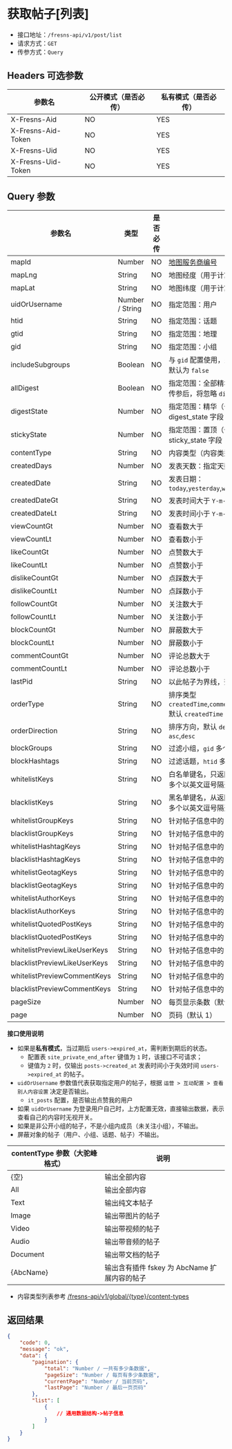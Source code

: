 # 获取帖子[列表]

- 接口地址：`/fresns-api/v1/post/list`
- 请求方式：`GET`
- 传参方式：`Query`

## Headers 可选参数

| 参数名 | 公开模式（是否必传） | 私有模式（是否必传） |
| --- | --- | --- |
| X-Fresns-Aid | NO | YES |
| X-Fresns-Aid-Token | NO | YES |
| X-Fresns-Uid | NO | YES |
| X-Fresns-Uid-Token | NO | YES |

## Query 参数

| 参数名 | 类型 | 是否必传 | 说明 |
| --- | --- | --- | --- |
| mapId | Number | NO | [地图服务商编号](../../reference/dictionary/maps.md) |
| mapLng | String | NO | 地图经度（用于计算距离） |
| mapLat | String | NO | 地图纬度（用于计算距离） |
| uidOrUsername | Number / String | NO | 指定范围：用户 |
| htid | String | NO | 指定范围：话题 |
| gtid | String | NO | 指定范围：地理 |
| gid | String | NO | 指定范围：小组 |
| includeSubgroups | Boolean | NO | 与 `gid` 配置使用，是否包含子级小组的内容<br>默认为 `false` |
| allDigest | Boolean | NO | 指定范围：全部精华，一级精华和二级精华<br>传参后，将忽略 `digestState` 参数 |
| digestState | Number | NO | 指定范围：精华（留空输出全部）<br>digest_state 字段 1.否 2.一级精华 3.二级精华 |
| stickyState | Number | NO | 指定范围：置顶（留空输出全部）<br>sticky_state 字段 1.否 2.小组页置顶 3.全局置顶 |
| contentType | String | NO | 内容类型（内容类型扩展配置的参数） |
| createdDays | Number | NO | 发表天数：指定天数内创建的内容 |
| createdDate | String | NO | 发表日期：`today`,`yesterday`,`week`,`lastWeek`,`month`,`lastMonth`,`year`,`lastYear` |
| createdDateGt | String | NO | 发表时间大于 `Y-m-d` |
| createdDateLt | String | NO | 发表时间小于 `Y-m-d` |
| viewCountGt | Number | NO | 查看数大于 |
| viewCountLt | Number | NO | 查看数小于 |
| likeCountGt | Number | NO | 点赞数大于 |
| likeCountLt | Number | NO | 点赞数小于 |
| dislikeCountGt | Number | NO | 点踩数大于 |
| dislikeCountLt | Number | NO | 点踩数小于 |
| followCountGt | Number | NO | 关注数大于 |
| followCountLt | Number | NO | 关注数小于 |
| blockCountGt | Number | NO | 屏蔽数大于 |
| blockCountLt | Number | NO | 屏蔽数小于 |
| commentCountGt | Number | NO | 评论总数大于 |
| commentCountLt | Number | NO | 评论总数小于 |
| lastPid | String | NO | 以此帖子为界线，查询新内容 |
| orderType | String | NO | 排序类型 `createdTime`,`commentTime`,`random`,`view`,`like`,`dislike`,`follow`,`block`,`comment`<br>默认 `createdTime` |
| orderDirection | String | NO | 排序方向，默认 `desc`<br>`asc`,`desc` |
| blockGroups | String | NO | 过滤小组，`gid` 多个以英文逗号隔开 |
| blockHashtags | String | NO | 过滤话题，`htid` 多个以英文逗号隔开 |
| whitelistKeys | String | NO | 白名单键名，只返回给定键名的键值对<br>多个以英文逗号隔开，支持「点表示法」表示多维数组 |
| blacklistKeys | String | NO | 黑名单键名，从返回数据中删除指定的键值对<br>多个以英文逗号隔开，支持「点表示法」表示多维数组 |
| whitelistGroupKeys | String | NO | 针对帖子信息中的 `group` 参数 |
| blacklistGroupKeys | String | NO | 针对帖子信息中的 `group` 参数 |
| whitelistHashtagKeys | String | NO | 针对帖子信息中的 `hashtags` 参数 |
| blacklistHashtagKeys | String | NO | 针对帖子信息中的 `hashtags` 参数 |
| whitelistGeotagKeys | String | NO | 针对帖子信息中的 `geotag` 参数 |
| blacklistGeotagKeys | String | NO | 针对帖子信息中的 `geotag` 参数 |
| whitelistAuthorKeys | String | NO | 针对帖子信息中的 `author` 参数 |
| blacklistAuthorKeys | String | NO | 针对帖子信息中的 `author` 参数 |
| whitelistQuotedPostKeys | String | NO | 针对帖子信息中的 `quotedPost` 参数 |
| blacklistQuotedPostKeys | String | NO | 针对帖子信息中的 `quotedPost` 参数 |
| whitelistPreviewLikeUserKeys | String | NO | 针对帖子信息中的 `previewLikeUsers` 参数 |
| blacklistPreviewLikeUserKeys | String | NO | 针对帖子信息中的 `previewLikeUsers` 参数 |
| whitelistPreviewCommentKeys | String | NO | 针对帖子信息中的 `previewComments` 参数 |
| blacklistPreviewCommentKeys | String | NO | 针对帖子信息中的 `previewComments` 参数 |
| pageSize | Number | NO | 每页显示条数（默认 15 条） |
| page | Number | NO | 页码（默认 1） |

**接口使用说明**

- 如果是**私有模式**，当过期后 `users->expired_at`，需判断到期后的状态。
    - 配置表 `site_private_end_after` 键值为 `1` 时，该接口不可请求；
    - 键值为 `2` 时，仅输出 `posts->created_at` 发表时间小于失效时间 `users->expired_at` 的帖子。
- `uidOrUsername` 参数值代表获取指定用户的帖子，根据 `运营 > 互动配置 > 查看别人内容设置` 决定是否输出。
    - `it_posts` 配置，是否输出点赞我的用户
- 如果 `uidOrUsername` 为登录用户自己时，上方配置无效，直接输出数据，表示查看自己的内容时无视开关。
- 如果是非公开小组的帖子，不是小组内成员（未关注小组），不输出。
- 屏蔽对象的帖子（用户、小组、话题、帖子）不输出。

| contentType 参数（大驼峰格式） | 说明 |
| --- | --- |
| {空} | 输出全部内容 |
| All | 输出全部内容 |
| Text | 输出纯文本帖子 |
| Image | 输出带图片的帖子 |
| Video | 输出带视频的帖子 |
| Audio | 输出带音频的帖子 |
| Document | 输出带文档的帖子 |
| {AbcName} | 输出含有插件 fskey 为 AbcName 扩展内容的帖子 |

- 内容类型列表参考 [/fresns-api/v1/global/{type}/content-types](../global/content-types.md)

## 返回结果

```json
{
    "code": 0,
    "message": "ok",
    "data": {
        "pagination": {
            "total": "Number / 一共有多少条数据",
            "pageSize": "Number / 每页有多少条数据",
            "currentPage": "Number / 当前页码",
            "lastPage": "Number / 最后一页页码"
        },
        "list": [
            {
                // 通用数据结构->帖子信息
            }
        ]
    }
}
```
